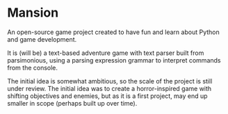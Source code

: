 # Mansion

An open-source game project created to have fun and learn about Python and game development.

It is (will be) a text-based adventure game with text parser built from parsimonious, using a parsing expression grammar to interpret commands from the console.

The initial idea is somewhat ambitious, so the scale of the project is still under review.  The initial idea was to create a horror-inspired game with shifting objectives and enemies, but as it is a first project, may end up smaller in scope (perhaps built up over time).
